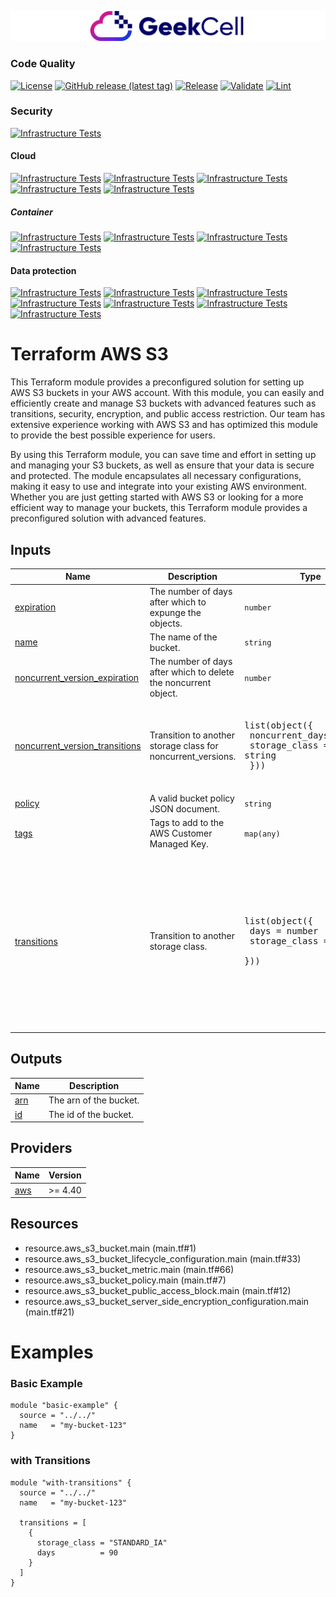 <!-- BEGIN_TF_DOCS -->
[![Geek Cell GmbH](https://raw.githubusercontent.com/geekcell/template-terraform-module/main/docs/assets/logo.svg)](https://www.geekcell.io/)

### Code Quality
[![License](https://img.shields.io/github/license/geekcell/terraform-aws-s3)](https://github.com/geekcell/terraform-aws-s3/blob/master/LICENSE)
[![GitHub release (latest tag)](https://img.shields.io/github/v/release/geekcell/terraform-aws-s3?logo=github&sort=semver)](https://github.com/geekcell/terraform-aws-s3/releases)
[![Release](https://github.com/geekcell/terraform-aws-s3/actions/workflows/release.yaml/badge.svg)](https://github.com/geekcell/terraform-aws-s3/actions/workflows/release.yaml)
[![Validate](https://github.com/geekcell/terraform-aws-s3/actions/workflows/validate.yaml/badge.svg)](https://github.com/geekcell/terraform-aws-s3/actions/workflows/validate.yaml)
[![Lint](https://github.com/geekcell/terraform-aws-s3/actions/workflows/linter.yaml/badge.svg)](https://github.com/geekcell/terraform-aws-s3/actions/workflows/linter.yaml)

### Security
[![Infrastructure Tests](https://www.bridgecrew.cloud/badges/github/geekcell/terraform-aws-s3/general)](https://www.bridgecrew.cloud/link/badge?vcs=github&fullRepo=geekcell%2Fterraform-aws-s3&benchmark=INFRASTRUCTURE+SECURITY)

#### Cloud
[![Infrastructure Tests](https://www.bridgecrew.cloud/badges/github/geekcell/terraform-aws-s3/cis_aws)](https://www.bridgecrew.cloud/link/badge?vcs=github&fullRepo=geekcell%2Fterraform-aws-s3&benchmark=CIS+AWS+V1.2)
[![Infrastructure Tests](https://www.bridgecrew.cloud/badges/github/geekcell/terraform-aws-s3/cis_aws_13)](https://www.bridgecrew.cloud/link/badge?vcs=github&fullRepo=geekcell%2Fterraform-aws-s3&benchmark=CIS+AWS+V1.3)
[![Infrastructure Tests](https://www.bridgecrew.cloud/badges/github/geekcell/terraform-aws-s3/cis_azure)](https://www.bridgecrew.cloud/link/badge?vcs=github&fullRepo=geekcell%2Fterraform-aws-s3&benchmark=CIS+AZURE+V1.1)
[![Infrastructure Tests](https://www.bridgecrew.cloud/badges/github/geekcell/terraform-aws-s3/cis_azure_13)](https://www.bridgecrew.cloud/link/badge?vcs=github&fullRepo=geekcell%2Fterraform-aws-s3&benchmark=CIS+AZURE+V1.3)
[![Infrastructure Tests](https://www.bridgecrew.cloud/badges/github/geekcell/terraform-aws-s3/cis_gcp)](https://www.bridgecrew.cloud/link/badge?vcs=github&fullRepo=geekcell%2Fterraform-aws-s3&benchmark=CIS+GCP+V1.1)

##### Container
[![Infrastructure Tests](https://www.bridgecrew.cloud/badges/github/geekcell/terraform-aws-s3/cis_kubernetes_16)](https://www.bridgecrew.cloud/link/badge?vcs=github&fullRepo=geekcell%2Fterraform-aws-s3&benchmark=CIS+KUBERNETES+V1.6)
[![Infrastructure Tests](https://www.bridgecrew.cloud/badges/github/geekcell/terraform-aws-s3/cis_eks_11)](https://www.bridgecrew.cloud/link/badge?vcs=github&fullRepo=geekcell%2Fterraform-aws-s3&benchmark=CIS+EKS+V1.1)
[![Infrastructure Tests](https://www.bridgecrew.cloud/badges/github/geekcell/terraform-aws-s3/cis_gke_11)](https://www.bridgecrew.cloud/link/badge?vcs=github&fullRepo=geekcell%2Fterraform-aws-s3&benchmark=CIS+GKE+V1.1)
[![Infrastructure Tests](https://www.bridgecrew.cloud/badges/github/geekcell/terraform-aws-s3/cis_kubernetes)](https://www.bridgecrew.cloud/link/badge?vcs=github&fullRepo=geekcell%2Fterraform-aws-s3&benchmark=CIS+KUBERNETES+V1.5)

#### Data protection
[![Infrastructure Tests](https://www.bridgecrew.cloud/badges/github/geekcell/terraform-aws-s3/soc2)](https://www.bridgecrew.cloud/link/badge?vcs=github&fullRepo=geekcell%2Fterraform-aws-s3&benchmark=SOC2)
[![Infrastructure Tests](https://www.bridgecrew.cloud/badges/github/geekcell/terraform-aws-s3/pci)](https://www.bridgecrew.cloud/link/badge?vcs=github&fullRepo=geekcell%2Fterraform-aws-s3&benchmark=PCI-DSS+V3.2)
[![Infrastructure Tests](https://www.bridgecrew.cloud/badges/github/geekcell/terraform-aws-s3/pci_dss_v321)](https://www.bridgecrew.cloud/link/badge?vcs=github&fullRepo=geekcell%2Fterraform-aws-s3&benchmark=PCI-DSS+V3.2.1)
[![Infrastructure Tests](https://www.bridgecrew.cloud/badges/github/geekcell/terraform-aws-s3/iso)](https://www.bridgecrew.cloud/link/badge?vcs=github&fullRepo=geekcell%2Fterraform-aws-s3&benchmark=ISO27001)
[![Infrastructure Tests](https://www.bridgecrew.cloud/badges/github/geekcell/terraform-aws-s3/nist)](https://www.bridgecrew.cloud/link/badge?vcs=github&fullRepo=geekcell%2Fterraform-aws-s3&benchmark=NIST-800-53)
[![Infrastructure Tests](https://www.bridgecrew.cloud/badges/github/geekcell/terraform-aws-s3/hipaa)](https://www.bridgecrew.cloud/link/badge?vcs=github&fullRepo=geekcell%2Fterraform-aws-s3&benchmark=HIPAA)
[![Infrastructure Tests](https://www.bridgecrew.cloud/badges/github/geekcell/terraform-aws-s3/fedramp_moderate)](https://www.bridgecrew.cloud/link/badge?vcs=github&fullRepo=geekcell%2Fterraform-aws-s3&benchmark=FEDRAMP+%28MODERATE%29)

# Terraform AWS S3

This Terraform module provides a preconfigured solution for setting up
AWS S3 buckets in your AWS account. With this module, you can easily
and efficiently create and manage S3 buckets with advanced features
such as transitions, security, encryption, and public access restriction.
Our team has extensive experience working with AWS S3 and has optimized
this module to provide the best possible experience for users.

By using this Terraform module, you can save time and effort in setting up
and managing your S3 buckets, as well as ensure that your data is secure
and protected. The module encapsulates all necessary configurations,
making it easy to use and integrate into your existing AWS environment.
Whether you are just getting started with AWS S3 or looking for a more
efficient way to manage your buckets, this Terraform module provides a
preconfigured solution with advanced features.

## Inputs

| Name | Description | Type | Default | Required |
|------|-------------|------|---------|:--------:|
| <a name="input_expiration"></a> [expiration](#input\_expiration) | The number of days after which to expunge the objects. | `number` | `0` | no |
| <a name="input_name"></a> [name](#input\_name) | The name of the bucket. | `string` | n/a | yes |
| <a name="input_noncurrent_version_expiration"></a> [noncurrent\_version\_expiration](#input\_noncurrent\_version\_expiration) | The number of days after which to delete the noncurrent object. | `number` | `90` | no |
| <a name="input_noncurrent_version_transitions"></a> [noncurrent\_version\_transitions](#input\_noncurrent\_version\_transitions) | Transition to another storage class for noncurrent\_versions. | <pre>list(object({<br>    noncurrent_days = number<br>    storage_class   = string<br>  }))</pre> | <pre>[<br>  {<br>    "noncurrent_days": 30,<br>    "storage_class": "STANDARD_IA"<br>  }<br>]</pre> | no |
| <a name="input_policy"></a> [policy](#input\_policy) | A valid bucket policy JSON document. | `string` | `null` | no |
| <a name="input_tags"></a> [tags](#input\_tags) | Tags to add to the AWS Customer Managed Key. | `map(any)` | `{}` | no |
| <a name="input_transitions"></a> [transitions](#input\_transitions) | Transition to another storage class. | <pre>list(object({<br>    days          = number<br>    storage_class = string<br>  }))</pre> | <pre>[<br>  {<br>    "days": 30,<br>    "storage_class": "STANDARD_IA"<br>  },<br>  {<br>    "days": 60,<br>    "storage_class": "GLACIER"<br>  },<br>  {<br>    "days": 180,<br>    "storage_class": "DEEP_ARCHIVE"<br>  }<br>]</pre> | no |

## Outputs

| Name | Description |
|------|-------------|
| <a name="output_arn"></a> [arn](#output\_arn) | The arn of the bucket. |
| <a name="output_id"></a> [id](#output\_id) | The id of the bucket. |

## Providers

| Name | Version |
|------|---------|
| <a name="provider_aws"></a> [aws](#provider\_aws) | >= 4.40 |

## Resources

- resource.aws_s3_bucket.main (main.tf#1)
- resource.aws_s3_bucket_lifecycle_configuration.main (main.tf#33)
- resource.aws_s3_bucket_metric.main (main.tf#66)
- resource.aws_s3_bucket_policy.main (main.tf#7)
- resource.aws_s3_bucket_public_access_block.main (main.tf#12)
- resource.aws_s3_bucket_server_side_encryption_configuration.main (main.tf#21)

# Examples
### Basic Example
```hcl
module "basic-example" {
  source = "../../"
  name   = "my-bucket-123"
}
```
### with Transitions
```hcl
module "with-transitions" {
  source = "../../"
  name   = "my-bucket-123"

  transitions = [
    {
      storage_class = "STANDARD_IA"
      days          = 90
    }
  ]
}
```
<!-- END_TF_DOCS -->
